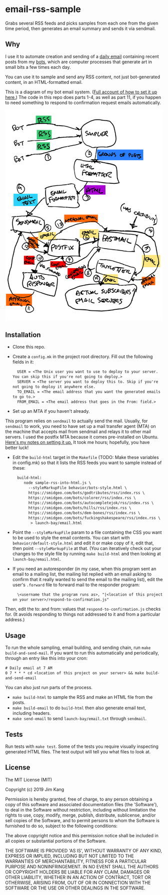 email-rss-sample
==================

Grabs several RSS feeds and picks samples from each one from the given time period, then generates an email summary and sends it via sendmail.

Why
---

I use it to automate creation and sending of a [daily email](https://tinyletter.com/bots) containing recent posts from my [bots](https://smidgeo.com/bots), which are computer processes that generate art in small bits a few times each day.

You can use it to sample and send any RSS content, not just bot-generated content, in an HTML-formatted email.

This is a diagram of my bot email system. ([Full account of how to set it up here.](https://jimkang.com/weblog/articles/running-your-own-email-server/)) The code in this repo does parts 1-4, as well as part 11, if you happen to need something to respond to confirmation request emails automatically.

![System diagram](meta/bot-email-system.svg)

Installation
------------

- Clone this repo.
- Create a `config.mk` in the project root directory. Fill out the following fields in it:

        USER = <The Unix user you want to use to deploy to your server. You can skip this if you're not going to deploy.>
        SERVER = <The server you want to deploy this to. Skip if you're not going to deploy it anywhere else.
        TO_EMAIL = <The email address that you want the generated emails to go to.>
        FROM_EMAIL = <The email address that goes in the From: field.>

- Set up an MTA if you haven't already.

This program relies on `sendmail` to actually send the mail. Usually, for `sendmail` to work, you need to have set up a mail transfer agent (MTA) on the machine that accepts mail from sendmail and relays it to other mail servers. I used the postfix MTA because it comes pre-installed on Ubuntu. [Here's my notes on setting it up.](https://github.com/jimkang/knowledge/blob/master/email.md#setting-up-the-mta) It took me hours; hopefully, you have better luck! 

- Edit the `build-html` target in the `Makefile` (TODO: Make these variables in config.mk) so that it lists the RSS feeds you want to sample instead of these:

        build-html:
           node sample-rss-into-html.js \
             --styleMarkupFile behavior/bots-style.html \
             https://smidgeo.com/bots/godtributes/rss/index.rss \
             https://smidgeo.com/bots/colorer/rss/index.rss \
             https://smidgeo.com/bots/autocompletejok/rss/index.rss \
             https://smidgeo.com/bots/hills/rss/index.rss \
             https://smidgeo.com/bots/dem-bones/rss/index.rss \
             https://smidgeo.com/bots/fuckingshakespeare/rss/index.rss \
              > launch-bay/email.html

- Point the `--styleMarkupFile` param to a file containing the CSS you want to be used to style the email contents. You can start with `behavior/default-style.html` and edit it or make copy of it, edit that, then point `--styleMarkupFile` at that. (You can iteratively check out your changes to the style file by running `make build-html` and then looking at `launch-bay/email.html`.

- If you need an autoresponder (in my case, when this program sent an email to a mailing list, the mailing list replied with an email asking to confirm that it really wanted to send the email to the mailing list), edit the user's `.forward` file to forward mail to the responder program:

        \<username that the program runs as>, "|<location of this project on your server>/respond-to-confirmation.js"

Then, edit the to: and from: values that `respond-to-confirmation.js` checks for. (It avoids responding to things not addressed to it and from a particular address.)

Usage
-----

To run the whole sampling, email building, and sending chain, run `make build-and-send-mail`. If you want to run this automatically and periodically, through an entry like this into your cron:

    # Daily email at 7 AM
    0 7 * * * cd <location of this project on your server> && make build-and-send-email

You can also just run parts of the process.

- `make build-html` to sample the RSS and make an HTML file from the posts.
- `make build-email` to do `build-html` then also generate email text, including headers.
- `make send-email` to send `launch-bay/email.txt` through `sendmail`.

Tests
-----

Run tests with `make test`. Some of the tests you require visually inspecting generated HTML files. The test output will tell you what files to look at.

License
-------

The MIT License (MIT)

Copyright (c) 2019 Jim Kang

Permission is hereby granted, free of charge, to any person obtaining a copy
of this software and associated documentation files (the 'Software'), to deal
in the Software without restriction, including without limitation the rights
to use, copy, modify, merge, publish, distribute, sublicense, and/or sell
copies of the Software, and to permit persons to whom the Software is
furnished to do so, subject to the following conditions:

The above copyright notice and this permission notice shall be included in
all copies or substantial portions of the Software.

THE SOFTWARE IS PROVIDED 'AS IS', WITHOUT WARRANTY OF ANY KIND, EXPRESS OR
IMPLIED, INCLUDING BUT NOT LIMITED TO THE WARRANTIES OF MERCHANTABILITY,
FITNESS FOR A PARTICULAR PURPOSE AND NONINFRINGEMENT. IN NO EVENT SHALL THE
AUTHORS OR COPYRIGHT HOLDERS BE LIABLE FOR ANY CLAIM, DAMAGES OR OTHER
LIABILITY, WHETHER IN AN ACTION OF CONTRACT, TORT OR OTHERWISE, ARISING FROM,
OUT OF OR IN CONNECTION WITH THE SOFTWARE OR THE USE OR OTHER DEALINGS IN
THE SOFTWARE.

